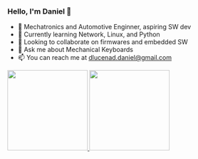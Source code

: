 ### Hello, I'm Daniel 👋

<!--
**dlucenad/dlucenad** is a ✨ _special_ ✨ repository because its `README.md` (this file) appears on your GitHub profile.

Here are some ideas to get you started:
-->
- 🔭 Mechatronics and Automotive Enginner, aspiring SW dev
- 🌱 Currently learning Network, Linux, and Python
- 👯 Looking to collaborate on firmwares and embedded SW
- 💬 Ask me about Mechanical Keyboards
- 📫 You can reach me at dlucenad.daniel@gmail.com

 <div>
  <a href="https://github.com/dlucenad">
  <img height="180em" src="https://github-readme-stats.vercel.app/api?username=dlucenad&show_icons=true&theme=dark&include_all_commits=true&count_private=true"/>
  <img height="180em" src="https://github-readme-stats.vercel.app/api/top-langs/?username=dlucenad&langs_count=7&theme=dark"/>
</div>

<!--
- 👯 I’m looking to collaborate on ...
- 🤔 I’m looking for help with ...
- ⚡ Fun fact: ...
- 😄 Pronouns: he/him

<img height="180em" src="https://github-readme-stats.vercel.app/api/top-langs/?username=dlucenad&layout=compact&langs_count=7&theme=dark"/>

-->
